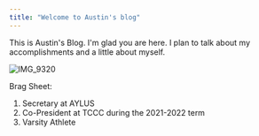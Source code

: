 ```yaml
---
title: "Welcome to Austin's blog"
---
```


This is Austin's Blog. I'm glad you are here. I plan to talk about my accomplishments and a little about myself.

![IMG_9320](https://user-images.githubusercontent.com/105722268/172258508-c1016f3a-ce60-4965-bbff-286d90cebec9.jpg)

Brag Sheet:
1. Secretary at AYLUS
2. Co-President at TCCC during the 2021-2022 term
3. Varsity Athlete
